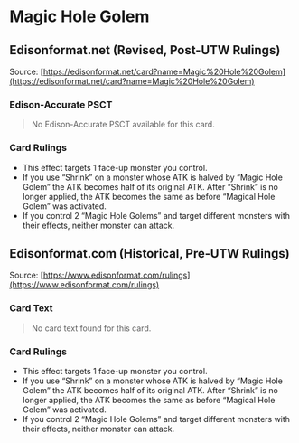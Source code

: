 # Magic Hole Golem

## Edisonformat.net (Revised, Post-UTW Rulings)

Source: [https://edisonformat.net/card?name=Magic%20Hole%20Golem](https://edisonformat.net/card?name=Magic%20Hole%20Golem)

### Edison-Accurate PSCT

> No Edison-Accurate PSCT available for this card.

### Card Rulings

*   This effect targets 1 face-up monster you control.
*   If you use “Shrink” on a monster whose ATK is halved by “Magic Hole Golem” the ATK becomes half of its original ATK. After “Shrink” is no longer applied, the ATK becomes the same as before “Magical Hole Golem” was activated.
*   If you control 2 “Magic Hole Golems” and target different monsters with their effects, neither monster can attack.


## Edisonformat.com (Historical, Pre-UTW Rulings)

Source: [https://www.edisonformat.com/rulings](https://www.edisonformat.com/rulings)

### Card Text

> No card text found for this card.

### Card Rulings

*   This effect targets 1 face-up monster you control.
*   If you use “Shrink” on a monster whose ATK is halved by “Magic Hole Golem” the ATK becomes half of its original ATK. After “Shrink” is no longer applied, the ATK becomes the same as before “Magical Hole Golem” was activated.
*   If you control 2 “Magic Hole Golems” and target different monsters with their effects, neither monster can attack.


